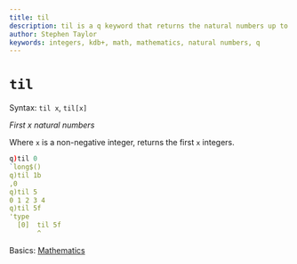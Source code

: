 ```yaml
---
title: til 
description: til is a q keyword that returns the natural numbers up to its argument.
author: Stephen Taylor
keywords: integers, kdb+, math, mathematics, natural numbers, q
---
```

# `til`



Syntax: `til x`, `til[x]` 

_First x natural numbers_ 

Where `x` is a non-negative integer, returns the first `x` integers. 
```q
q)til 0
`long$()
q)til 1b
,0
q)til 5
0 1 2 3 4
q)til 5f
'type
  [0]  til 5f
       ^
```

<i class="far fa-hand-point-right"></i> 
Basics: [Mathematics](../basics/math.md)
